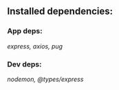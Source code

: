 ## **Installed dependencies:**
### **App deps:**
_express, axios, pug_
### **Dev deps:**
_nodemon, @types/express_